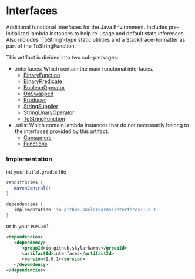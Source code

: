 # Interfaces

Additional functional interfaces for the Java Environment.
Includes pre-initialized lambda instances to help re-usage
and default state inferences.
Also includes 'ToString'-type static utilities and a StackTrace-formatter as part of the ToStringFunction.

This artifact is divided into two sub-packages:

- .interfaces: Which contain the main functional interfaces.
    - [BinaryFunction](https://html-preview.github.io/?url=https://github.com/Skylarkarms/Interfaces/blob/main/javadoc/interfaces/BinaryFunction.html)
    - [BinaryPredicate](https://html-preview.github.io/?url=https://github.com/Skylarkarms/Interfaces/blob/main/javadoc/interfaces/BinaryPredicate.html)
    - [BooleanOperator](https://html-preview.github.io/?url=https://github.com/Skylarkarms/Interfaces/blob/main/javadoc/interfaces/BooleanOperator.html)
    - [OnSwapped](https://html-preview.github.io/?url=https://github.com/Skylarkarms/Interfaces/blob/main/javadoc/interfaces/OnSwapped.html)
    - [Producer](https://html-preview.github.io/?url=https://github.com/Skylarkarms/Interfaces/blob/main/javadoc/interfaces/Producer.html)
    - [StringSupplier](https://html-preview.github.io/?url=https://github.com/Skylarkarms/Interfaces/blob/main/javadoc/interfaces/StringSupplier.html)
    - [StringUnaryOperator](https://html-preview.github.io/?url=https://github.com/Skylarkarms/Interfaces/blob/main/javadoc/interfaces/StringUnaryOperator.html)
    - [ToStringFunction](https://html-preview.github.io/?url=https://github.com/Skylarkarms/Interfaces/blob/main/javadoc/interfaces/ToStringFunction.html)
- .utils: Which contain lambda instances that do not necessarily belong to the interfaces provided by this artifact.
    - [Consumers](https://html-preview.github.io/?url=https://github.com/Skylarkarms/Interfaces/blob/main/javadoc/utils/Consumers.html)
    - [Functions](https://html-preview.github.io/?url=https://github.com/Skylarkarms/Interfaces/blob/main/javadoc/utils/Functions.html)

### Implementation
int your `build.gradle` file
```groovy
repositories {
   mavenCentral()
}

dependencies {
   implementation 'io.github.skylarkarms:interfaces:1.0.1'
}
```

or in your `POM.xml`
```xml
<dependencies>
   <dependency>
      <groupId>io.github.skylarkarms</groupId>
      <artifactId>interfaces</artifactId>
      <version>1.0.1</version>
   </dependency>
</dependencies>
```
